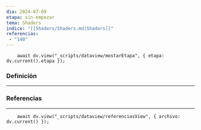 ```yaml
---
dia: 2024-07-09
etapa: sin-empezar
tema: Shaders
indice: "[[Shaders/Shaders.md|Shaders]]"
referencias: 
 - "140"
---
```

```dataviewjs
	await dv.view("_scripts/dataview/mostarEtapa", { etapa: dv.current().etapa });
```
### Definición
---




### Referencias
---
```dataviewjs
	await dv.view("_scripts/dataview/referenciasView", { archivo: dv.current() });
```